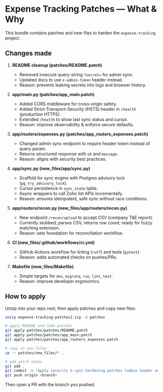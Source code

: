 
# Expense Tracking Patches — What & Why

This bundle contains patches and new files to harden the `expense-tracking` project.

## Changes made

1. **README cleanup (patches/README.patch)**
   - Removed insecure query-string `?secret=` for admin sync.
   - Updated docs to use `x-admin-token` header instead.
   - Reason: prevents leaking secrets into logs and browser history.

2. **app/main.py (patches/app_main.patch)**
   - Added CORS middleware for cross-origin safety.
   - Added Strict-Transport-Security (HSTS) header in `/health` (production HTTPS).
   - Extended `/health` to show last sync status and cursor.
   - Reason: improve observability & enforce secure defaults.

3. **app/routers/expenses.py (patches/app_routers_expenses.patch)**
   - Changed admin sync endpoint to require header token instead of query param.
   - Returns structured response with `ok` and `message`.
   - Reason: aligns with security best practices.

4. **app/sync.py (new_files/app/sync.py)**
   - Scaffold for sync engine with Postgres advisory lock (`pg_try_advisory_lock`).
   - Cursor persistence in `sync_state` table.
   - Async wrappers to call Zoho list APIs incrementally.
   - Reason: ensures idempotent, safe sync without race conditions.

5. **app/routers/recon.py (new_files/app/routers/recon.py)**
   - New endpoint `/recon/upload` to accept CSV (company T&E report).
   - Currently stubbed; parses CSV, returns row count; ready for fuzzy matching extension.
   - Reason: sets foundation for reconciliation workflow.

6. **CI (new_files/.github/workflows/ci.yml)**
   - GitHub Actions workflow for linting (`ruff`) and tests (`pytest`).
   - Reason: adds automated checks on pushes/PRs.

7. **Makefile (new_files/Makefile)**
   - Simple targets for `dev`, `migrate`, `run`, `lint`, `test`.
   - Reason: improve developer ergonomics.

## How to apply

Unzip into your repo root, then apply patches and copy new files:

```bash
unzip expense-tracking-patches2.zip -d patches

# apply README and code patches
git apply patches/patches/README.patch
git apply patches/patches/app_main.patch
git apply patches/patches/app_routers_expenses.patch

# copy in new files
cp -r patches/new_files/* .

# add patch notes
git add .
git commit -m "Apply security & sync hardening patches (admin header auth, sync scaffold, recon stub, CI, Makefile)"
git push origin <branch>
```

Then open a PR with the branch you pushed.
